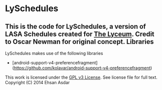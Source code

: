 LySchedules
==============

This is the code for LySchedules, a version of LASA Schedules created for [The Lyceum](lyceumschool.edu.pk). Credit to Oscar Newman for original concept.
Libraries
-----
LySchedules makes use of the following libraries
* [android-support-v4-preferencefragment] (https://github.com/kolavar/android-support-v4-preferencefragment)

This work is licensed under the [GPL v3 License](http://choosealicense.com/licenses/gpl-v3/). See license file for full text.   
Copyright (C) 2014 Ehsan Asdar
